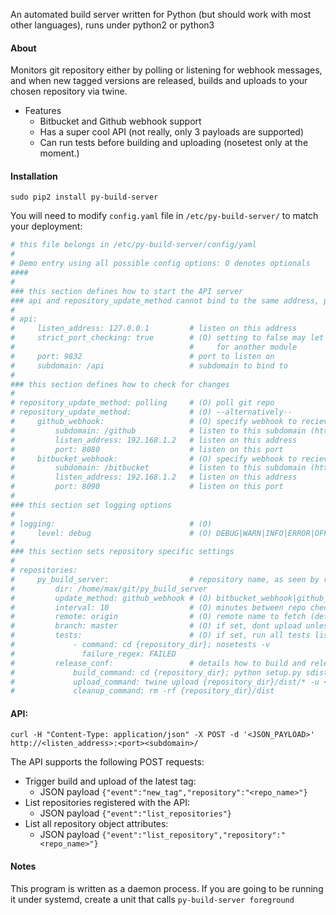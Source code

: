 An automated build server written for Python (but should work with most other languages), runs under python2 or python3

#### About
Monitors git repository either by polling or listening for webhook messages, and when new tagged versions are released, 
builds and uploads to your chosen repository via twine.

- Features
  - Bitbucket and Github webhook support
  - Has a super cool API (not really, only 3 payloads are supported)
  - Can run tests before building and uploading (nosetest only at the moment.)

#### Installation
`sudo pip2 install py-build-server`

You will need to modify `config.yaml` file in `/etc/py-build-server/` to match your deployment:

```yaml
# this file belongs in /etc/py-build-server/config/yaml
#
# Demo entry using all possible config options: O denotes optionals
####
#
### this section defines how to start the API server
### api and repository_update_method cannot bind to the same address, port and subdomain
#
# api:
#     listen_address: 127.0.0.1         # listen on this address
#     strict_port_checking: true        # (O) setting to false may let the api accept requests intended
#                                       #     for another module
#     port: 9832                        # port to listen on
#     subdomain: /api                   # subdomain to bind to
#
### this section defines how to check for changes
#
# repository_update_method: polling     # (O) poll git repo
# repository_update_method:             # (O) --alternatively--
#     github_webhook:                   # (O) specify webhook to recieve notifications from github
#         subdomain: /github            # listen to this subdomain (http://<your_url/)
#         listen_address: 192.168.1.2   # listen on this address
#         port: 8080                    # listen on this port
#     bitbucket_webhook:                # (O) specify webhook to recieve notifications from github
#         subdomain: /bitbucket         # listen to this subdomain (http://<your_url/)
#         listen_address: 192.168.1.2   # listen on this address
#         port: 8090                    # listen on this port
#
### this section set logging options
#
# logging:                              # (O)
#     level: debug                      # (O) DEBUG|WARN|INFO|ERROR|OFF (case doesnt matter)
#
### this section sets repository specific settings
#
# repositories:
#     py_build_server:                  # repository name, as seen by remote
#         dir: /home/max/git/py_build_server
#         update_method: github_webhook # (O) bitbucket_webhook|github_webhook|polling (default: polling)
#         interval: 10                  # (O) minutes between repo checks (only needed if polling)
#         remote: origin                # (O) remote name to fetch (default: origin)
#         branch: master                # (O) if set, dont upload unless on this branch
#         tests:                        # (O) if set, run all tests listed here
#             - command: cd {repository_dir}; nosetests -v 
#               failure_regex: FAILED  
#         release_conf:                 # details how to build and release your repository
#             build_command: cd {repository_dir}; python setup.py sdist
#             upload_command: twine upload {repository_dir}/dist/* -u <username> -p <password
#             cleanup_command: rm -rf {repository_dir}/dist
```
#### API:
`curl -H "Content-Type: application/json" -X POST -d '<JSON_PAYLOAD>' http://<listen_address>:<port><subdomain>/`

The API supports the following POST requests:
- Trigger build and upload of the latest tag:
  - JSON payload `{"event":"new_tag","repository":"<repo_name>"}` 
- List repositories registered with the API:
  - JSON payload `{"event":"list_repositories"}`
- List all repository object attributes:
  - JSON payload `{"event":"list_repository","repository":"<repo_name>"}`
  
#### Notes
This program is written as a daemon process.
If you are going to be running it under systemd, create a unit that calls `py-build-server foreground`

